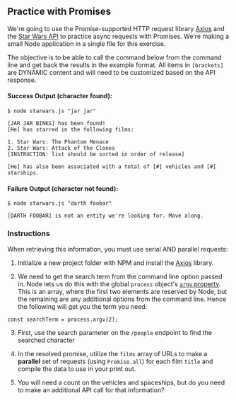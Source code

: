 ## Practice with Promises

We're going to use the Promise-supported HTTP request library [Axios](https://github.com/axios/axios) and the [Star Wars API](https://swapi.co) to practice async requests with Promises. We're making a small Node application in a single file for this exercise.

The objective is to be able to call the command below from the command line and get back the results in the example format. All items in `[brackets]` are DYNAMIC content and will need to be customized based on the API response.

#### Success Output (character found):
```
$ node starwars.js "jar jar"

[JAR JAR BINKS] has been found!
[He] has starred in the following films:

1. Star Wars: The Phantom Menace
2. Star Wars: Attack of the Clones
[INSTRUCTION: list should be sorted in order of release]

[He] has also been associated with a total of [#] vehicles and [#] starships.
```

#### Failure Output (character not found):
```
$ node starwars.js "darth foobar"

[DARTH FOOBAR] is not an entity we're looking for. Move along.
```

### Instructions

When retrieving this information, you must use serial AND parallel requests:

1) Initialize a new project folder with NPM and install the [Axios](https://github.com/axios/axios) library.  

2) We need to get the search term from the command line option passed in. Node lets us do this with the global `process` object's [`argv` property](https://nodejs.org/api/process.html#process_process_argv). This is an array, where the first two elements are reserved by Node, but the remaining are any additional options from the command line. Hence the following will get you the term you need:

```
const searchTerm = process.argv[2];
```

3) First, use the search parameter on the `/people` endpoint to find the searched character

4) In the resolved promise, utilize the `films` array of URLs to make a **parallel** set of requests (using `Promise.all`) for each film `title` and compile the data to use in your print out. 

5) You will need a count on the vehicles and spaceships, but do you need to make an additional API call for that information? 
